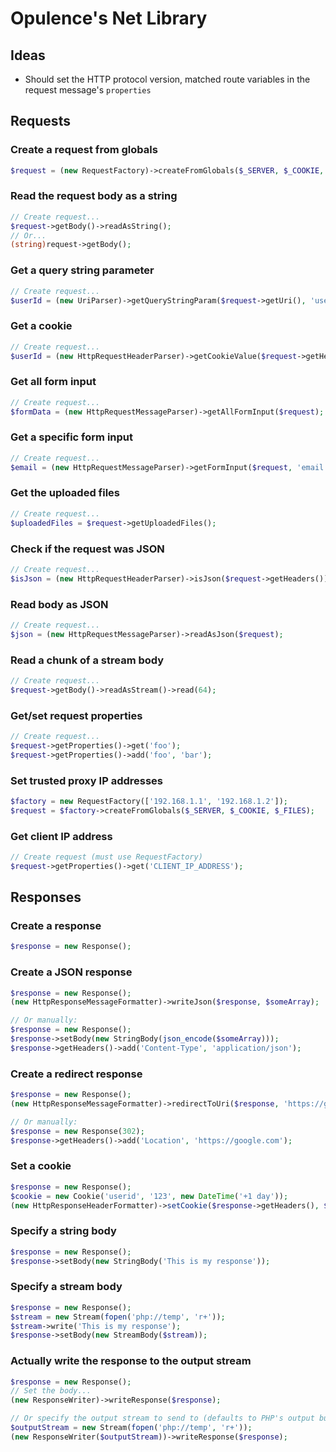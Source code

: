 <h1>Opulence's Net Library</h1>

<h2>Ideas</h2>

* Should set the HTTP protocol version, matched route variables in the request message's `properties`

<h2>Requests</h2>

<h3>Create a request from globals</h3>

```php
$request = (new RequestFactory)->createFromGlobals($_SERVER, $_COOKIE, $_FILES);
```

<h3>Read the request body as a string</h3>

```php
// Create request...
$request->getBody()->readAsString();
// Or...
(string)request->getBody();
```

<h3>Get a query string parameter</h3>

```php
// Create request...
$userId = (new UriParser)->getQueryStringParam($request->getUri(), 'userId');
```

<h3>Get a cookie</h3>

```php
// Create request...
$userId = (new HttpRequestHeaderParser)->getCookieValue($request->getHeaders(), 'userId');
```

<h3>Get all form input</h3>

```php
// Create request...
$formData = (new HttpRequestMessageParser)->getAllFormInput($request);
```

<h3>Get a specific form input</h3>

```php
// Create request...
$email = (new HttpRequestMessageParser)->getFormInput($request, 'email');
```

<h3>Get the uploaded files</h3>

```php
// Create request...
$uploadedFiles = $request->getUploadedFiles();
```

<h3>Check if the request was JSON</h3>

```php
// Create request...
$isJson = (new HttpRequestHeaderParser)->isJson($request->getHeaders());
```

<h3>Read body as JSON</h3>

```php
// Create request...
$json = (new HttpRequestMessageParser)->readAsJson($request);
```

<h3>Read a chunk of a stream body</h3>

```php
// Create request...
$request->getBody()->readAsStream()->read(64);
```

<h3>Get/set request properties</h3>

```php
// Create request...
$request->getProperties()->get('foo');
$request->getProperties()->add('foo', 'bar');
```

<h3>Set trusted proxy IP addresses</h3>

```php
$factory = new RequestFactory(['192.168.1.1', '192.168.1.2']);
$request = $factory->createFromGlobals($_SERVER, $_COOKIE, $_FILES);
```

<h3>Get client IP address</h3>

```php
// Create request (must use RequestFactory)
$request->getProperties()->get('CLIENT_IP_ADDRESS');
```

<h2>Responses</h2>

<h3>Create a response</h3>

```php
$response = new Response();
```

<h3>Create a JSON response</h3>

```php
$response = new Response();
(new HttpResponseMessageFormatter)->writeJson($response, $someArray);

// Or manually:
$response = new Response();
$response->setBody(new StringBody(json_encode($someArray)));
$response->getHeaders()->add('Content-Type', 'application/json');
```

<h3>Create a redirect response</h3>

```php
$response = new Response();
(new HttpResponseMessageFormatter)->redirectToUri($response, 'https://google.com');

// Or manually:
$response = new Response(302);
$response->getHeaders()->add('Location', 'https://google.com');
```

<h3>Set a cookie</h3>

```php
$response = new Response();
$cookie = new Cookie('userid', '123', new DateTime('+1 day'));
(new HttpResponseHeaderFormatter)->setCookie($response->getHeaders(), $cookie);
```

<h3>Specify a string body</h3>

```php
$response = new Response();
$response->setBody(new StringBody('This is my response'));
```

<h3>Specify a stream body</h3>

```php
$response = new Response();
$stream = new Stream(fopen('php://temp', 'r+'));
$stream->write('This is my response');
$response->setBody(new StreamBody($stream));
```

<h3>Actually write the response to the output stream</h3>

```php
$response = new Response();
// Set the body...
(new ResponseWriter)->writeResponse($response);

// Or specify the output stream to send to (defaults to PHP's output buffer):
$outputStream = new Stream(fopen('php://temp', 'r+'));
(new ResponseWriter($outputStream))->writeResponse($response);
```